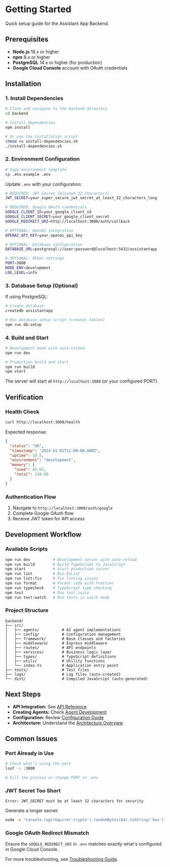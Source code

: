 # Getting Started

Quick setup guide for the Assistant App Backend.

## Prerequisites

- **Node.js** 18.x or higher
- **npm** 8.x or higher  
- **PostgreSQL** 14.x or higher (for production)
- **Google Cloud Console** account with OAuth credentials

## Installation

### 1. Install Dependencies

```bash
# Clone and navigate to the backend directory
cd backend

# Install dependencies
npm install

# Or use the installation script
chmod +x install-dependencies.sh
./install-dependencies.sh
```

### 2. Environment Configuration

```bash
# Copy environment template
cp .env.example .env
```

Update `.env` with your configuration:

```bash
# REQUIRED: JWT Secret (minimum 32 characters)
JWT_SECRET=your_super_secure_jwt_secret_at_least_32_characters_long

# REQUIRED: Google OAuth credentials
GOOGLE_CLIENT_ID=your_google_client_id
GOOGLE_CLIENT_SECRET=your_google_client_secret
GOOGLE_REDIRECT_URI=http://localhost:3000/auth/callback

# OPTIONAL: OpenAI integration
OPENAI_API_KEY=your_openai_api_key

# OPTIONAL: Database configuration
DATABASE_URL=postgresql://user:password@localhost:5432/assistantapp

# OPTIONAL: Other settings
PORT=3000
NODE_ENV=development
LOG_LEVEL=info
```

### 3. Database Setup (Optional)

If using PostgreSQL:

```bash
# Create database
createdb assistantapp

# Run database setup script (creates tables)
npm run db:setup
```

### 4. Build and Start

```bash
# Development mode with auto-reload
npm run dev

# Production build and start
npm run build
npm start
```

The server will start at `http://localhost:3000` (or your configured PORT).

## Verification

### Health Check

```bash
curl http://localhost:3000/health
```

Expected response:
```json
{
  "status": "OK",
  "timestamp": "2024-01-01T12:00:00.000Z",
  "uptime": 10.5,
  "environment": "development",
  "memory": {
    "used": 45.67,
    "total": 128.00
  }
}
```

### Authentication Flow

1. Navigate to `http://localhost:3000/auth/google`
2. Complete Google OAuth flow
3. Receive JWT token for API access

## Development Workflow

### Available Scripts

```bash
npm run dev          # Development server with auto-reload
npm run build        # Build TypeScript to JavaScript
npm start            # Start production server
npm run lint         # Run ESLint
npm run lint:fix     # Fix linting issues
npm run format       # Format code with Prettier
npm run typecheck    # TypeScript type checking
npm test             # Run test suite
npm run test:watch   # Run tests in watch mode
```

### Project Structure

```
backend/
├── src/
│   ├── agents/          # AI agent implementations
│   ├── config/          # Configuration management
│   ├── framework/       # Base classes and factories
│   ├── middleware/      # Express middleware
│   ├── routes/          # API endpoints
│   ├── services/        # Business logic layer
│   ├── types/           # TypeScript definitions
│   ├── utils/           # Utility functions
│   └── index.ts         # Application entry point
├── tests/               # Test files
├── logs/                # Log files (auto-created)
└── dist/                # Compiled JavaScript (auto-generated)
```

## Next Steps

- **API Integration:** See [API Reference](./api-reference.md)
- **Creating Agents:** Check [Agent Development](./agent-development.md)  
- **Configuration:** Review [Configuration Guide](./configuration.md)
- **Architecture:** Understand the [Architecture Overview](./architecture.md)

## Common Issues

### Port Already in Use
```bash
# Check what's using the port
lsof -i :3000

# Kill the process or change PORT in .env
```

### JWT Secret Too Short
```
Error: JWT_SECRET must be at least 32 characters for security
```
Generate a longer secret:
```bash
node -e "console.log(require('crypto').randomBytes(64).toString('hex'))"
```

### Google OAuth Redirect Mismatch
Ensure the `GOOGLE_REDIRECT_URI` in `.env` matches exactly what's configured in Google Cloud Console.

For more troubleshooting, see [Troubleshooting Guide](./troubleshooting.md).